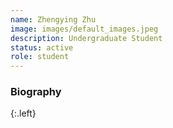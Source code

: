 ```yaml
---
name: Zhengying Zhu
image: images/default_images.jpeg
description: Undergraduate Student
status: active
role: student
---
```


### Biography
{:.left}
